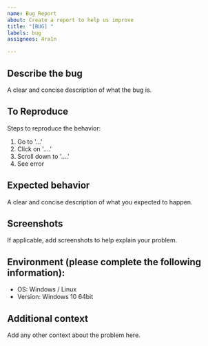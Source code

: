 ```yaml
---
name: Bug Report
about: Create a report to help us improve
title: "[BUG] "
labels: bug
assignees: 4ra1n

---
```


## Describe the bug
A clear and concise description of what the bug is.

## To Reproduce
Steps to reproduce the behavior:
1. Go to '...'
2. Click on '....'
3. Scroll down to '....'
4. See error

## Expected behavior
A clear and concise description of what you expected to happen.

## Screenshots
If applicable, add screenshots to help explain your problem.

## Environment (please complete the following information):
 - OS: Windows / Linux
 - Version: Windows 10 64bit

## Additional context
Add any other context about the problem here.
